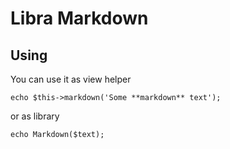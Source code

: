 Libra Markdown
=======================

Using
------------
You can use it as view helper
~~~
echo $this->markdown('Some **markdown** text');
~~~
or as library
~~~
echo Markdown($text);
~~~